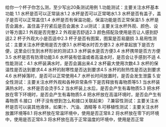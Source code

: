 给你一个杯子你怎么测，至少写出20条测试用例
1.功能测试：主要关注水杯基本功能
1.1 水杯是否可以正常装水1.2 水杯是否可以正常喝水1.3 水杯是否有盖子，盖子是否可以正常盖住1.4 水杯是否有保温功能，保温功能是否正常保温1.5 水杯是否会漏水，盖住盖子拧紧后是否会漏水
2.ui测试：主要关注水杯外观、颜色、设计等方面2.1 外观是否完整2.2 外观是否舒适2.3 颜色搭配及使用是否让人感到舒适2.2 杯子外观大小是否适中2.3 杯子是否有图案，图案是否易磨损
3.易用性测试：主要关注水杯使用是否方便3.1 水杯喝水时否方便3.2 水杯拿起放下是否方便，这里会衍生到水杯形状的测试3.3 水杯装水是否方便3.4 水杯携带是否方方便3.5 水杯是否有防滑功能3.6 水杯装有低温或者高温水时，是否会让手感到不适
4.性能测试：4.1 水杯装满水时，是否会漏出来4.2 水杯最大使用次数4.3 水杯的保温性是否达到要求4.4 水杯的耐寒性是否达到要求4.5 水杯的耐热性是否达到要求4.6 水杯掉落时，是否可以正常使用4.7 水杯长时间放置时，是否会发生泄露
5.安全性测试：主要关注水杯外观和各种异常条件下是否释放有毒物质等5.1 当水杯装满热水时，水杯是否会烫手5.2 当水杯装上水后，是否会产生有毒物质5.3 把水杯放在零下环境时，是否会产生有毒物质5.4 把水杯放在高温环境时，是否会产生有毒物质
6.接口（杯子没有想到怎么和接口关联起来）
7.兼容性测试：主要关注水杯是否可以装其他液体，如果汁、汽油、酒精等
8.可移植性测试：主要关注水杯放置环境等8.1 将水杯放在常温环境中，使用是否正常8.2 将水杯放在零下的环境中，使用是否正常8.3 将水杯放在高于正常温度的环境中，使用是否正常